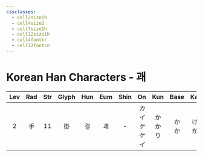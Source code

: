 ```yaml
---
cssclasses:
  - cell2size1h
  - cell4size2
  - cell7size1h
  - cell12size1h
  - cell4fontkr
  - cell12fontcn
---
```


# Korean Han Characters - 괘

| Lev | Rad | Str | Glyph | Hun | Eum | Shin |       On        | Kun |  Base  |   Kana   | Simp | Man |  Can  | Viet |
| :-: | :-: | :-: | :---: | :-: | :-: | :--: | :-------------: | :-: | :----: | :------: | :--: | :-: | :---: | :--: |
|  2  |  手  | 11  |   掛   |  걸  |  괘  |  -   | *カイ<br>ケ<br>ケイ* | かかり | か<br>か | ける<br>かる |  挂   | guà | gwaa3 |      |
